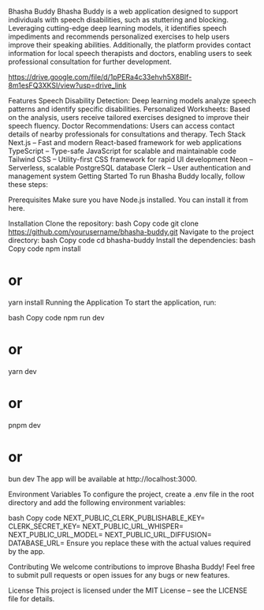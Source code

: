 Bhasha Buddy
Bhasha Buddy is a web application designed to support individuals with speech disabilities, such as stuttering and blocking. Leveraging cutting-edge deep learning models, it identifies speech impediments and recommends personalized exercises to help users improve their speaking abilities. Additionally, the platform provides contact information for local speech therapists and doctors, enabling users to seek professional consultation for further development.

https://drive.google.com/file/d/1pPERa4c33ehvh5X8BIf-8m1esFQ3XKSI/view?usp=drive_link

Features
Speech Disability Detection: Deep learning models analyze speech patterns and identify specific disabilities.
Personalized Worksheets: Based on the analysis, users receive tailored exercises designed to improve their speech fluency.
Doctor Recommendations: Users can access contact details of nearby professionals for consultations and therapy.
Tech Stack
Next.js – Fast and modern React-based framework for web applications
TypeScript – Type-safe JavaScript for scalable and maintainable code
Tailwind CSS – Utility-first CSS framework for rapid UI development
Neon – Serverless, scalable PostgreSQL database
Clerk – User authentication and management system
Getting Started
To run Bhasha Buddy locally, follow these steps:

Prerequisites
Make sure you have Node.js installed. You can install it from here.

Installation
Clone the repository:
bash
Copy code
git clone https://github.com/yourusername/bhasha-buddy.git
Navigate to the project directory:
bash
Copy code
cd bhasha-buddy
Install the dependencies:
bash
Copy code
npm install
# or
yarn install
Running the Application
To start the application, run:

bash
Copy code
npm run dev
# or
yarn dev
# or
pnpm dev
# or
bun dev
The app will be available at http://localhost:3000.

Environment Variables
To configure the project, create a .env file in the root directory and add the following environment variables:

bash
Copy code
NEXT_PUBLIC_CLERK_PUBLISHABLE_KEY=
CLERK_SECRET_KEY=
NEXT_PUBLIC_URL_WHISPER=
NEXT_PUBLIC_URL_MODEL=
NEXT_PUBLIC_URL_DIFFUSION=
DATABASE_URL=
Ensure you replace these with the actual values required by the app.

Contributing
We welcome contributions to improve Bhasha Buddy! Feel free to submit pull requests or open issues for any bugs or new features.

License
This project is licensed under the MIT License – see the LICENSE file for details.
